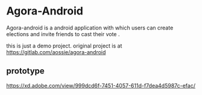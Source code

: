 # Agora-Android

Agora-android is a android application with which users can create elections and invite friends to cast their vote .

this is just a demo project. original project is at https://gitlab.com/aossie/agora-android

## prototype 
https://xd.adobe.com/view/999dcd6f-7451-4057-611d-f7dea4d5987c-efac/
